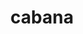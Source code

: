 ---
title: "cabana"
layout: cache
categories: [package, develop-2023-11-19]
meta: {"versions": ["0.6.0"], "compilers": ["cce@=15.0.1", "gcc@=10.3.0", "gcc@=11.4.0", "gcc@=9.4.0", "oneapi@=2023.2.0"], "oss": ["rhel8", "sle_hpc15", "ubuntu20.04"], "platforms": ["linux"], "targets": ["neoverse_v1", "ppc64le", "x86_64_v3", "x86_64_v4", "zen4"], "stacks": ["e4s", "e4s-cray-rhel", "e4s-cray-sles", "e4s-neoverse_v1", "e4s-oneapi", "e4s-power", "e4s-rocm-external", "root"], "num_specs": 17, "num_specs_by_stack": {"root": 17, "e4s-cray-rhel": 1, "e4s-cray-sles": 1, "e4s-neoverse_v1": 4, "e4s-power": 2, "e4s": 5, "e4s-rocm-external": 2, "e4s-oneapi": 2}}
spec_details: [{"hash": "r5hcjl2rdyoae626lpzfiiiu4f7ydevu", "compiler": "cce@=15.0.1", "versions": ["0.6.0"], "os": "rhel8", "platform": "linux", "target": "zen4", "variants": ["~arborx", "build_system=cmake", "build_type=Release", "~cajita", "~cuda", "~examples", "generator=make", "~grid", "~hdf5", "~heffte", "~hypre", "~ipo", "+mpi", "~openmp", "~openmptarget", "~performance_testing", "~rocm", "+serial", "+shared", "~silo", "~sycl", "~testing", "~threads"], "stacks": ["root", "e4s-cray-rhel"], "size": "-", "tarball": "https://binaries.spack.io/releases/develop-2023-11-19/build_cache/linux-rhel8-zen4/cce-15.0.1/cabana-0.6.0/linux-rhel8-zen4-cce-15.0.1-cabana-0.6.0-r5hcjl2rdyoae626lpzfiiiu4f7ydevu.spack"}, {"hash": "cxll4hyne6zxw3ayrtujlz2h67vnxkiw", "compiler": "gcc@=10.3.0", "versions": ["0.6.0"], "os": "sle_hpc15", "platform": "linux", "target": "x86_64_v4", "variants": ["~arborx", "build_system=cmake", "build_type=Release", "~cajita", "~cuda", "~examples", "generator=make", "~grid", "~hdf5", "~heffte", "~hypre", "~ipo", "+mpi", "~openmp", "~openmptarget", "~performance_testing", "~rocm", "+serial", "+shared", "~silo", "~sycl", "~testing", "~threads"], "stacks": ["root", "e4s-cray-sles"], "size": "-", "tarball": "https://binaries.spack.io/releases/develop-2023-11-19/build_cache/linux-sle_hpc15-x86_64_v4/gcc-10.3.0/cabana-0.6.0/linux-sle_hpc15-x86_64_v4-gcc-10.3.0-cabana-0.6.0-cxll4hyne6zxw3ayrtujlz2h67vnxkiw.spack"}, {"hash": "fcfypkfogb3il6oftxgavyngqwnmykd3", "compiler": "gcc@=11.4.0", "versions": ["0.6.0"], "os": "ubuntu20.04", "platform": "linux", "target": "neoverse_v1", "variants": ["~arborx", "build_system=cmake", "build_type=Release", "~cajita", "+cuda", "cuda_arch=90", "~examples", "generator=make", "~grid", "~hdf5", "~heffte", "~hypre", "~ipo", "+mpi", "~openmp", "~openmptarget", "~performance_testing", "~rocm", "+serial", "+shared", "~silo", "~sycl", "~testing", "~threads"], "stacks": ["e4s-neoverse_v1", "root"], "size": "-", "tarball": "https://binaries.spack.io/releases/develop-2023-11-19/build_cache/linux-ubuntu20.04-neoverse_v1/gcc-11.4.0/cabana-0.6.0/linux-ubuntu20.04-neoverse_v1-gcc-11.4.0-cabana-0.6.0-fcfypkfogb3il6oftxgavyngqwnmykd3.spack"}, {"hash": "rofbkuhkyf35gjmwvkc5wap7x75ykkbz", "compiler": "gcc@=11.4.0", "versions": ["0.6.0"], "os": "ubuntu20.04", "platform": "linux", "target": "neoverse_v1", "variants": ["~arborx", "build_system=cmake", "build_type=Release", "~cajita", "+cuda", "cuda_arch=80", "~examples", "generator=make", "~grid", "~hdf5", "~heffte", "~hypre", "~ipo", "+mpi", "~openmp", "~openmptarget", "~performance_testing", "~rocm", "+serial", "+shared", "~silo", "~sycl", "~testing", "~threads"], "stacks": ["e4s-neoverse_v1", "root"], "size": "-", "tarball": "https://binaries.spack.io/releases/develop-2023-11-19/build_cache/linux-ubuntu20.04-neoverse_v1/gcc-11.4.0/cabana-0.6.0/linux-ubuntu20.04-neoverse_v1-gcc-11.4.0-cabana-0.6.0-rofbkuhkyf35gjmwvkc5wap7x75ykkbz.spack"}, {"hash": "x5z5wavb5wqknuwaov4jbtoime5m3o6r", "compiler": "gcc@=11.4.0", "versions": ["0.6.0"], "os": "ubuntu20.04", "platform": "linux", "target": "neoverse_v1", "variants": ["~arborx", "build_system=cmake", "build_type=Release", "~cajita", "+cuda", "cuda_arch=75", "~examples", "generator=make", "~grid", "~hdf5", "~heffte", "~hypre", "~ipo", "+mpi", "~openmp", "~openmptarget", "~performance_testing", "~rocm", "+serial", "+shared", "~silo", "~sycl", "~testing", "~threads"], "stacks": ["e4s-neoverse_v1", "root"], "size": "-", "tarball": "https://binaries.spack.io/releases/develop-2023-11-19/build_cache/linux-ubuntu20.04-neoverse_v1/gcc-11.4.0/cabana-0.6.0/linux-ubuntu20.04-neoverse_v1-gcc-11.4.0-cabana-0.6.0-x5z5wavb5wqknuwaov4jbtoime5m3o6r.spack"}, {"hash": "2xu45bvzh4ygq7wem2evpfmewjraarle", "compiler": "gcc@=11.4.0", "versions": ["0.6.0"], "os": "ubuntu20.04", "platform": "linux", "target": "neoverse_v1", "variants": ["~arborx", "build_system=cmake", "build_type=Release", "~cajita", "~cuda", "~examples", "generator=make", "~grid", "~hdf5", "~heffte", "~hypre", "~ipo", "+mpi", "~openmp", "~openmptarget", "~performance_testing", "~rocm", "+serial", "+shared", "~silo", "~sycl", "~testing", "~threads"], "stacks": ["e4s-neoverse_v1", "root"], "size": "-", "tarball": "https://binaries.spack.io/releases/develop-2023-11-19/build_cache/linux-ubuntu20.04-neoverse_v1/gcc-11.4.0/cabana-0.6.0/linux-ubuntu20.04-neoverse_v1-gcc-11.4.0-cabana-0.6.0-2xu45bvzh4ygq7wem2evpfmewjraarle.spack"}, {"hash": "mhu22dnizelkflnjl73bnhmd5n5lytoj", "compiler": "gcc@=9.4.0", "versions": ["0.6.0"], "os": "ubuntu20.04", "platform": "linux", "target": "ppc64le", "variants": ["~arborx", "build_system=cmake", "build_type=Release", "~cajita", "~cuda", "~examples", "generator=make", "~grid", "~hdf5", "~heffte", "~hypre", "~ipo", "+mpi", "~openmp", "~openmptarget", "~performance_testing", "~rocm", "+serial", "+shared", "~silo", "~sycl", "~testing", "~threads"], "stacks": ["e4s-power", "root"], "size": "-", "tarball": "https://binaries.spack.io/releases/develop-2023-11-19/build_cache/linux-ubuntu20.04-ppc64le/gcc-9.4.0/cabana-0.6.0/linux-ubuntu20.04-ppc64le-gcc-9.4.0-cabana-0.6.0-mhu22dnizelkflnjl73bnhmd5n5lytoj.spack"}, {"hash": "n764vzxfgczdl2ij7fw2evvx5le5muaz", "compiler": "gcc@=9.4.0", "versions": ["0.6.0"], "os": "ubuntu20.04", "platform": "linux", "target": "ppc64le", "variants": ["~arborx", "build_system=cmake", "build_type=Release", "~cajita", "+cuda", "cuda_arch=70", "~examples", "generator=make", "~grid", "~hdf5", "~heffte", "~hypre", "~ipo", "+mpi", "~openmp", "~openmptarget", "~performance_testing", "~rocm", "+serial", "+shared", "~silo", "~sycl", "~testing", "~threads"], "stacks": ["e4s-power", "root"], "size": "-", "tarball": "https://binaries.spack.io/releases/develop-2023-11-19/build_cache/linux-ubuntu20.04-ppc64le/gcc-9.4.0/cabana-0.6.0/linux-ubuntu20.04-ppc64le-gcc-9.4.0-cabana-0.6.0-n764vzxfgczdl2ij7fw2evvx5le5muaz.spack"}, {"hash": "ji3ltceur5xgzdvu5exlrbyzajjmyfgh", "compiler": "gcc@=11.4.0", "versions": ["0.6.0"], "os": "ubuntu20.04", "platform": "linux", "target": "x86_64_v3", "variants": ["amdgpu_target=gfx90a", "~arborx", "build_system=cmake", "build_type=Release", "~cajita", "~cuda", "~examples", "generator=make", "~grid", "~hdf5", "~heffte", "~hypre", "~ipo", "+mpi", "~openmp", "~openmptarget", "~performance_testing", "+rocm", "+serial", "+shared", "~silo", "~sycl", "~testing", "~threads"], "stacks": ["root", "e4s"], "size": "-", "tarball": "https://binaries.spack.io/releases/develop-2023-11-19/build_cache/linux-ubuntu20.04-x86_64_v3/gcc-11.4.0/cabana-0.6.0/linux-ubuntu20.04-x86_64_v3-gcc-11.4.0-cabana-0.6.0-ji3ltceur5xgzdvu5exlrbyzajjmyfgh.spack"}, {"hash": "m3b2azq6jy3bvxlittihj3cocuocejnv", "compiler": "gcc@=11.4.0", "versions": ["0.6.0"], "os": "ubuntu20.04", "platform": "linux", "target": "x86_64_v3", "variants": ["amdgpu_target=gfx908", "~arborx", "build_system=cmake", "build_type=Release", "~cajita", "~cuda", "~examples", "generator=make", "~grid", "~hdf5", "~heffte", "~hypre", "~ipo", "+mpi", "~openmp", "~openmptarget", "~performance_testing", "+rocm", "+serial", "+shared", "~silo", "~sycl", "~testing", "~threads"], "stacks": ["root", "e4s"], "size": "-", "tarball": "https://binaries.spack.io/releases/develop-2023-11-19/build_cache/linux-ubuntu20.04-x86_64_v3/gcc-11.4.0/cabana-0.6.0/linux-ubuntu20.04-x86_64_v3-gcc-11.4.0-cabana-0.6.0-m3b2azq6jy3bvxlittihj3cocuocejnv.spack"}, {"hash": "2jqqoqd5hwfdv2bxhvnsliyplylqiki7", "compiler": "gcc@=11.4.0", "versions": ["0.6.0"], "os": "ubuntu20.04", "platform": "linux", "target": "x86_64_v3", "variants": ["~arborx", "build_system=cmake", "build_type=Release", "~cajita", "+cuda", "cuda_arch=80", "~examples", "generator=make", "~grid", "~hdf5", "~heffte", "~hypre", "~ipo", "+mpi", "~openmp", "~openmptarget", "~performance_testing", "~rocm", "+serial", "+shared", "~silo", "~sycl", "~testing", "~threads"], "stacks": ["root", "e4s"], "size": "-", "tarball": "https://binaries.spack.io/releases/develop-2023-11-19/build_cache/linux-ubuntu20.04-x86_64_v3/gcc-11.4.0/cabana-0.6.0/linux-ubuntu20.04-x86_64_v3-gcc-11.4.0-cabana-0.6.0-2jqqoqd5hwfdv2bxhvnsliyplylqiki7.spack"}, {"hash": "4x7t3m77zzbjliagvhlwkhpbsafqj5kb", "compiler": "gcc@=11.4.0", "versions": ["0.6.0"], "os": "ubuntu20.04", "platform": "linux", "target": "x86_64_v3", "variants": ["amdgpu_target=gfx908", "~arborx", "build_system=cmake", "build_type=Release", "~cajita", "~cuda", "~examples", "generator=make", "~grid", "~hdf5", "~heffte", "~hypre", "~ipo", "+mpi", "~openmp", "~openmptarget", "~performance_testing", "+rocm", "+serial", "+shared", "~silo", "~sycl", "~testing", "~threads"], "stacks": ["root", "e4s-rocm-external"], "size": "-", "tarball": "https://binaries.spack.io/releases/develop-2023-11-19/build_cache/linux-ubuntu20.04-x86_64_v3/gcc-11.4.0/cabana-0.6.0/linux-ubuntu20.04-x86_64_v3-gcc-11.4.0-cabana-0.6.0-4x7t3m77zzbjliagvhlwkhpbsafqj5kb.spack"}, {"hash": "ffo43jltzx6xujj4ppsdmkrmwxq6oovp", "compiler": "gcc@=11.4.0", "versions": ["0.6.0"], "os": "ubuntu20.04", "platform": "linux", "target": "x86_64_v3", "variants": ["~arborx", "build_system=cmake", "build_type=Release", "~cajita", "+cuda", "cuda_arch=90", "~examples", "generator=make", "~grid", "~hdf5", "~heffte", "~hypre", "~ipo", "+mpi", "~openmp", "~openmptarget", "~performance_testing", "~rocm", "+serial", "+shared", "~silo", "~sycl", "~testing", "~threads"], "stacks": ["root", "e4s"], "size": "-", "tarball": "https://binaries.spack.io/releases/develop-2023-11-19/build_cache/linux-ubuntu20.04-x86_64_v3/gcc-11.4.0/cabana-0.6.0/linux-ubuntu20.04-x86_64_v3-gcc-11.4.0-cabana-0.6.0-ffo43jltzx6xujj4ppsdmkrmwxq6oovp.spack"}, {"hash": "7eazzta6onwnaycv4ij3a632x4kv5xuv", "compiler": "gcc@=11.4.0", "versions": ["0.6.0"], "os": "ubuntu20.04", "platform": "linux", "target": "x86_64_v3", "variants": ["~arborx", "build_system=cmake", "build_type=Release", "~cajita", "~cuda", "~examples", "generator=make", "~grid", "~hdf5", "~heffte", "~hypre", "~ipo", "+mpi", "~openmp", "~openmptarget", "~performance_testing", "~rocm", "+serial", "+shared", "~silo", "~sycl", "~testing", "~threads"], "stacks": ["root", "e4s"], "size": "-", "tarball": "https://binaries.spack.io/releases/develop-2023-11-19/build_cache/linux-ubuntu20.04-x86_64_v3/gcc-11.4.0/cabana-0.6.0/linux-ubuntu20.04-x86_64_v3-gcc-11.4.0-cabana-0.6.0-7eazzta6onwnaycv4ij3a632x4kv5xuv.spack"}, {"hash": "bw2zehbd4ms7cetxf3g4v6ailu6pusnj", "compiler": "gcc@=11.4.0", "versions": ["0.6.0"], "os": "ubuntu20.04", "platform": "linux", "target": "x86_64_v3", "variants": ["amdgpu_target=gfx90a", "~arborx", "build_system=cmake", "build_type=Release", "~cajita", "~cuda", "~examples", "generator=make", "~grid", "~hdf5", "~heffte", "~hypre", "~ipo", "+mpi", "~openmp", "~openmptarget", "~performance_testing", "+rocm", "+serial", "+shared", "~silo", "~sycl", "~testing", "~threads"], "stacks": ["root", "e4s-rocm-external"], "size": "-", "tarball": "https://binaries.spack.io/releases/develop-2023-11-19/build_cache/linux-ubuntu20.04-x86_64_v3/gcc-11.4.0/cabana-0.6.0/linux-ubuntu20.04-x86_64_v3-gcc-11.4.0-cabana-0.6.0-bw2zehbd4ms7cetxf3g4v6ailu6pusnj.spack"}, {"hash": "pb53o2crtg236zvqq4dd7tbcobupu2ri", "compiler": "oneapi@=2023.2.0", "versions": ["0.6.0"], "os": "ubuntu20.04", "platform": "linux", "target": "x86_64_v3", "variants": ["~arborx", "build_system=cmake", "build_type=Release", "~cajita", "~cuda", "~examples", "generator=make", "~grid", "~hdf5", "~heffte", "~hypre", "~ipo", "+mpi", "~openmp", "~openmptarget", "~performance_testing", "~rocm", "+serial", "+shared", "~silo", "+sycl", "~testing", "~threads"], "stacks": ["root", "e4s-oneapi"], "size": "-", "tarball": "https://binaries.spack.io/releases/develop-2023-11-19/build_cache/linux-ubuntu20.04-x86_64_v3/oneapi-2023.2.0/cabana-0.6.0/linux-ubuntu20.04-x86_64_v3-oneapi-2023.2.0-cabana-0.6.0-pb53o2crtg236zvqq4dd7tbcobupu2ri.spack"}, {"hash": "k2sat5vempr6wygggplz6wpiuleqvm6b", "compiler": "oneapi@=2023.2.0", "versions": ["0.6.0"], "os": "ubuntu20.04", "platform": "linux", "target": "x86_64_v3", "variants": ["~arborx", "build_system=cmake", "build_type=Release", "~cajita", "~cuda", "~examples", "generator=make", "~grid", "~hdf5", "~heffte", "~hypre", "~ipo", "+mpi", "~openmp", "~openmptarget", "~performance_testing", "~rocm", "+serial", "+shared", "~silo", "~sycl", "~testing", "~threads"], "stacks": ["root", "e4s-oneapi"], "size": "-", "tarball": "https://binaries.spack.io/releases/develop-2023-11-19/build_cache/linux-ubuntu20.04-x86_64_v3/oneapi-2023.2.0/cabana-0.6.0/linux-ubuntu20.04-x86_64_v3-oneapi-2023.2.0-cabana-0.6.0-k2sat5vempr6wygggplz6wpiuleqvm6b.spack"}]
---